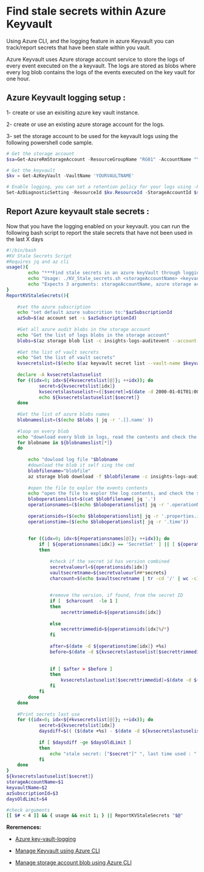 # Find stale secrets within Azure Keyvault

Using Azure CLI, and the logging feature in azure Keyvault you can track/report secrets that have been stale within you vault.

Azure Keyvault uses Azure storage account service to store the logs of every event executed on the a keyvault. The logs are stored as blobs where every log blob contains the logs of the events executed on the key vault for one hour. 

## Azure Keyvault logging setup :

1- create or use an exisiting azure key vault instance.

2- create or use an existing azure storage account for the logs.

3- set the storage account to be used for the keyvault logs using the following powershell code sample.

```Powershell
# Get the storage account
$sa=Get-AzureRmStorageAccount -ResourceGroupName "RG01" -AccountName "YOURSTORAGEACCOUNTNAME"

# Get the keyvault
$kv = Get-AzKeyVault -VaultName 'YOURVAULTNAME'

# Enable logging, you can set a retention policy for your logs using -RetentionEnabled, and  -RetentionInDays params
Set-AzDiagnosticSetting -ResourceId $kv.ResourceId -StorageAccountId $sa.Id -Enabled $true -Category AuditEvent -RetentionEnabled $true -RetentionInDays 180

```

## Report Azure keyvault stale secrets :

Now that you have the logging enabled on your keyvault. you can run the following bash script to report the stale secrets that have not been used in the last X days

```Bash
#!/bin/bash
#KV Stale Secrets Script 
#Requires jq and az cli
usage(){
        echo "***Find stale secrets in an azure keyVault through logging***"
        echo "Usage: ./KV_Stale_secrets.sh <storageAccountName> <keyvaultName> <azSubscriptionId> <daysOldLimit>"
		echo "Expects 3 arguments: storageAccountName, azure storage account name, key vault name, az SubscriptionId, and the no of days limit from last use"
}
ReportKVStaleSecrets(){
	
	#set the azure subscription
	echo "set default azure subscrition to:"$azSubscriptionId
	azSub=$(az account set -s $azSubscriptionId)
	
  	#Get all azure audit blobs in the storage account
	echo "Get the list of logs blobs in the storage account"
	blobs=$(az storage blob list -c insights-logs-auditevent --account-name $storageAccountName)
	
	#Get the list of vault secrets
	echo "Get the list of vault secrets"
	kvsecretslist=($(echo $(az keyvault secret list --vault-name $keyvaultName) | jq -r '.[].id' ))
	
	declare -A kvsecretslastuselist
	for ((idx=0; idx<${#kvsecretslist[@]}; ++idx)); do
			secret=${kvsecretslist[idx]}
			kvsecretslastuselist+=([$secret]=$(date -d 2000-01-01T01:00:00.5444810Z- +%F))		
			echo ${kvsecretslastuselist[$secret]}
	done
	
	#Get the list of azure blobs names
	blobnameslist=($(echo $blobs | jq -r '.[].name' ))
	
	#loop on every blob
	echo "download every blob in logs, read the contents and check the secrets events dates"
	for blobname in ${blobnameslist[*]}
	do
		
		echo "dowload log file "$blobname
		#download the blob it self sing the cmd
		blobfilename="blobfile"
		az storage blob download -f $blobfilename -c insights-logs-auditevent --account-name $storageAccountName -n $blobname
		
		#open the file to explor the events contents
		echo "open the file to explor the log contents, and check the secrets history"
		bloboperationslist=$(cat $blobfilename| jq '.')	
		operationsnames=($(echo $bloboperationslist| jq -r '.operationName')) 
		
		operationsids=($(echo $bloboperationslist| jq -r '.properties.id'))
		operationstime=($(echo $bloboperationslist| jq -r '.time'))
		
		
		for ((idx=0; idx<${#operationsnames[@]}; ++idx)); do
			if [ ${operationsnames[idx]} == 'SecretSet' ] || [ ${operationsnames[idx]} == 'SecretGet'  ]
			then
				
				#check if the secret id has version combined
				secretvalueurl=${operationsids[idx]}				
				vaultsecretname=${secretvalueurl##*secrets}
				charcount=$(echo $vaultsecretname | tr -cd '/' | wc -c)
								
				
				#remove the version, if found, from the secret ID
				if [  $charcount  -le 1 ]
				then
					secrettrimmedid=${operationsids[idx]}
					
				else
					secrettrimmedid=${operationsids[idx]%/*}
				fi
				
				after=$(date -d ${operationstime[idx]} +%s)		
				before=$(date -d ${kvsecretslastuselist[$secrettrimmedid]}  +%s)
				
				
				if [ $after > $before ] 
				then
					kvsecretslastuselist[$secrettrimmedid]=$(date -d ${operationstime[idx]} +%F)
				fi
			fi
		done		
	done
	
	#Print secrets last use
	for ((idx=0; idx<${#kvsecretslist[@]}; ++idx)); do
			secret=${kvsecretslist[idx]}
			daysdiff=$(( ($(date +%s) - $(date -d ${kvsecretslastuselist[$secret]} +%s) )/(60*60*24) ))
			
			if [ $daysdiff -ge $daysOldLimit ]
			then
				echo "stale secret: ["$secret"]" ", last time used : " "${kvsecretslastuselist[$secret]}" 	
			fi
	done
}
${kvsecretslastuselist[$secret]}
storageAccountName=$1
keyvaultName=$2
azSubscriptionId=$3
daysOldLimit=$4

#check arguments
[[ $# < 4 ]] && { usage && exit 1; } || ReportKVStaleSecrets "$@"

```

**Rerernences:**

- [Azure key-vault-logging](https://docs.microsoft.com/en-us/azure/key-vault/key-vault-logging)

- [Manage Keyvault using Azure CLI](https://docs.microsoft.com/en-us/cli/azure/keyvault?view=azure-cli-latest)

- [Manage storage account blob using Azure CLI](https://docs.microsoft.com/en-us/cli/azure/storage/blob?view=azure-cli-latest)  

